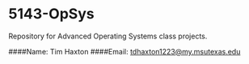 # 5143-OpSys
Repository for Advanced Operating Systems class projects.

####Name: Tim Haxton
####Email: tdhaxton1223@my.msutexas.edu
